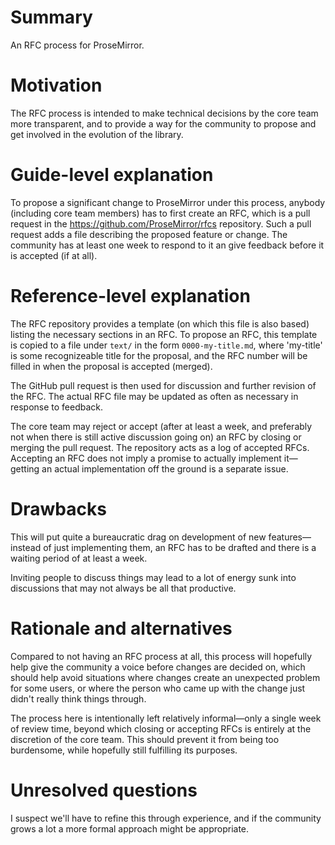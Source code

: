 # Summary

An RFC process for ProseMirror.

# Motivation

The RFC process is intended to make technical decisions by the core team more transparent, and to provide a way for the community to propose and get involved in the evolution of the library.

# Guide-level explanation

To propose a significant change to ProseMirror under this process, anybody (including core team members) has to first create an RFC, which is a pull request in the https://github.com/ProseMirror/rfcs repository. Such a pull request adds a file describing the proposed feature or change. The community has at least one week to respond to it an give feedback before it is accepted (if at all).

# Reference-level explanation

The RFC repository provides a template (on which this file is also based) listing the necessary sections in an RFC. To propose an RFC, this template is copied to a file under `text/` in the form `0000-my-title.md`, where 'my-title' is some recognizeable title for the proposal, and the RFC number will be filled in when the proposal is accepted (merged).

The GitHub pull request is then used for discussion and further revision of the RFC. The actual RFC file may be updated as often as necessary in response to feedback.

The core team may reject or accept (after at least a week, and preferably not when there is still active discussion going on) an RFC by closing or merging the pull request. The repository acts as a log of accepted RFCs. Accepting an RFC does not imply a promise to actually implement it—getting an actual implementation off the ground is a separate issue.

# Drawbacks

This will put quite a bureaucratic drag on development of new features—instead of just implementing them, an RFC has to be drafted and there is a waiting period of at least a week.

Inviting people to discuss things may lead to a lot of energy sunk into discussions that may not always be all that productive.

# Rationale and alternatives

Compared to not having an RFC process at all, this process will hopefully help give the community a voice before changes are decided on, which should help avoid situations where changes create an unexpected problem for some users, or where the person who came up with the change just didn't really think things through.

The process here is intentionally left relatively informal—only a single week of review time, beyond which closing or accepting RFCs is entirely at the discretion of the core team. This should prevent it from being too burdensome, while hopefully still fulfilling its purposes.

# Unresolved questions

I suspect we'll have to refine this through experience, and if the community grows a lot a more formal approach might be appropriate.
